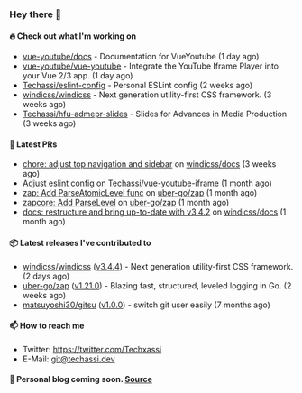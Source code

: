### Hey there 👋

#### 🔥 Check out what I'm working on


- [vue-youtube/docs](https://github.com/vue-youtube/docs) - Documentation for VueYoutube (1 day ago)
- [vue-youtube/vue-youtube](https://github.com/vue-youtube/vue-youtube) - Integrate the YouTube Iframe Player into your Vue 2/3 app.  (1 day ago)
- [Techassi/eslint-config](https://github.com/Techassi/eslint-config) - Personal ESLint config (2 weeks ago)
- [windicss/windicss](https://github.com/windicss/windicss) - Next generation utility-first CSS framework. (3 weeks ago)
- [Techassi/hfu-admepr-slides](https://github.com/Techassi/hfu-admepr-slides) - Slides for Advances in Media Production (3 weeks ago)

#### 🧪 Latest PRs


- [chore: adjust top navigation and sidebar](https://github.com/windicss/docs/pull/154) on [windicss/docs](https://github.com/windicss/docs) (3 weeks ago)
- [Adjust eslint config](https://github.com/Techassi/vue-youtube-iframe/pull/9) on [Techassi/vue-youtube-iframe](https://github.com/Techassi/vue-youtube-iframe) (1 month ago)
- [zap: Add ParseAtomicLevel func](https://github.com/uber-go/zap/pull/1048) on [uber-go/zap](https://github.com/uber-go/zap) (1 month ago)
- [zapcore: Add ParseLevel](https://github.com/uber-go/zap/pull/1047) on [uber-go/zap](https://github.com/uber-go/zap) (1 month ago)
- [docs: restructure and bring up-to-date with v3.4.2](https://github.com/windicss/docs/pull/149) on [windicss/docs](https://github.com/windicss/docs) (1 month ago)

#### 📦 Latest releases I've contributed to


- [windicss/windicss](https://github.com/windicss/windicss/releases/tag/v3.4.4) ([v3.4.4](https://github.com/windicss/windicss/releases/tag/v3.4.4)) - Next generation utility-first CSS framework. (2 days ago)
- [uber-go/zap](https://github.com/uber-go/zap/releases/tag/v1.21.0) ([v1.21.0](https://github.com/uber-go/zap/releases/tag/v1.21.0)) - Blazing fast, structured, leveled logging in Go. (2 weeks ago)
- [matsuyoshi30/gitsu](https://github.com/matsuyoshi30/gitsu/releases/tag/v1.0.0) ([v1.0.0](https://github.com/matsuyoshi30/gitsu/releases/tag/v1.0.0)) - switch git user easily (7 months ago)

#### 📫 How to reach me

- Twitter: https://twitter.com/Techxassi
- E-Mail: git@techassi.dev

#### 📃 Personal blog coming soon. [Source](https://github.com/Techassi/blog)
